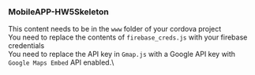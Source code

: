 ### MobileAPP-HW5Skeleton

 This content needs to be in the `www` folder of your cordova project\
 You need to replace the contents of `firebase_creds.js` with your firebase credentials\
 You need to replace the API key in `Gmap.js` with a Google API key with `Google Maps Embed` API enabled.\
